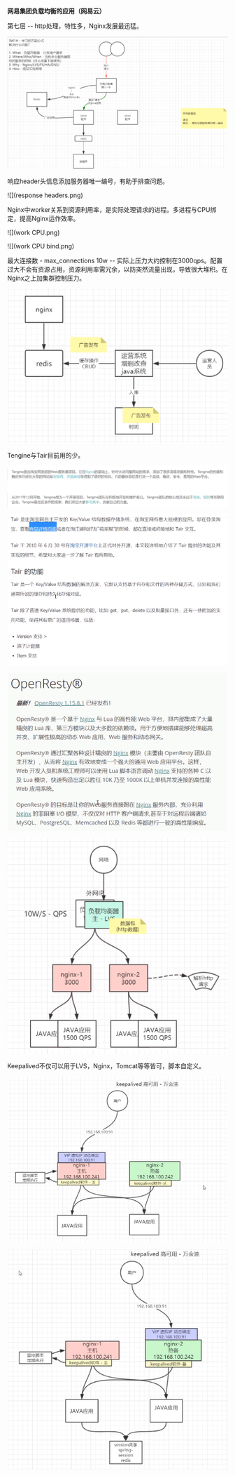**网易集团负载均衡的应用（网易云）**



第七层 -- http处理，特性多，Nginx发展最迅猛。

![](负载均衡.png)



响应header头信息添加服务器唯一编号，有助于排查问题。

![](response headers.png)



Nginx中worker关系到资源利用率，是实际处理请求的进程。多进程与CPU绑定，提高Nginx运作效率。

![](work CPU.png)



![](work CPU bind.png)



最大连接数 - max_connections 10w -- 实际上压力大约控制在3000qps。配置过大不会有资源占用，资源利用率需冗余，以防突然流量出现，导致很大堆积。在Nginx之上加集群控制压力。



![](Nginx直接调用Redis示例.png)



Tengine与Tair目前用的少。

![](Tengine.png)



![](Tair.png)



![](OpenResty.png)



![](负载均衡粗略分层.png)



Keepalived不仅可以用于LVS，Nginx，Tomcat等等皆可，脚本自定义。

![](Keepalived.png)



![](Keepalived-主机异常.png)